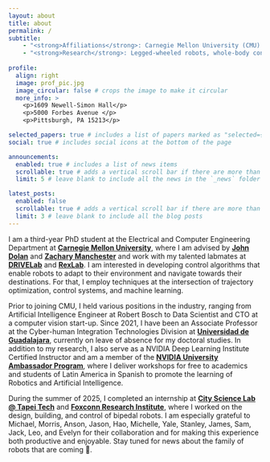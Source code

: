 ```yaml
---
layout: about
title: about
permalink: /
subtitle:
    - "<strong>Affiliations</strong>: Carnegie Mellon University (CMU) and Universidad de Guadalajara (UdeG) <br>"
    - "<strong>Research</strong>: Legged-wheeled robots, whole-body control, state estimation <br>"
    
profile:
  align: right
  image: prof_pic.jpg
  image_circular: false # crops the image to make it circular
  more_info: >
    <p>1609 Newell-Simon Hall</p>
    <p>5000 Forbes Avenue </p>
    <p>Pittsburgh, PA 15213</p>

selected_papers: true # includes a list of papers marked as "selected={true}"
social: true # includes social icons at the bottom of the page

announcements:
  enabled: true # includes a list of news items
  scrollable: true # adds a vertical scroll bar if there are more than 3 news items
  limit: 5 # leave blank to include all the news in the `_news` folder

latest_posts:
  enabled: false
  scrollable: true # adds a vertical scroll bar if there are more than 3 new posts items
  limit: 3 # leave blank to include all the blog posts
---
```


I am a third-year PhD student at the Electrical and Computer Engineering Department at **[Carnegie Mellon University](https://www.cmu.edu/)**, where I am advised by **[John Dolan](https://www.ri.cmu.edu/ri-faculty/john-m-dolan/)** and **[Zachary Manchester](https://www.ri.cmu.edu/ri-faculty/zachary-manchester/)** and work with my talented labmates at **[DRIVELab](https://drive-lab-cmu.github.io/people/)** and **[RexLab](https://rexlab.ri.cmu.edu/)**. I am interested in developing control algorithms that enable robots to adapt to their environment and navigate towards their destinations. For that, I employ techniques at the intersection of trajectory optimization, control systems, and machine learning.

Prior to joining CMU, I held various positions in the industry, ranging from Artificial Intelligence Engineer at Robert Bosch to Data Scientist and CTO at a computer vision start-up. Since 2021, I have been an Associate Professor at the Cyber-human Integration Technologies Division at **[Universidad de Guadalajara](https://www.udg.mx/en/inicio)**, currently on leave of absence for my doctoral studies. In addition to my research, I also serve as a NVIDIA Deep Learning Institute Certified Instructor and am a member of the **[NVIDIA University Ambassador Program](https://www.nvidia.com/en-us/training/educator-programs/university-ambassador-program/)**, where I deliver workshops for free to academics and students of Latin America in Spanish to promote the learning of Robotics and Artificial Intelligence.

During the summer of 2025, I completed an internship at **[City Science Lab @ Tapei Tech](https://www.csltaipeitech.com/)** and **[Foxconn Research Institute](https://www.honhai.com/en-us/rd-and-technology/institute)**, where I worked on the design, building, and control of bipedal robots. I am especially grateful to Michael, Morris, Anson, Jason, Hao, Michelle, Yale, Stanley, James, Sam, Jack, Leo, and Evelyn for their collaboration and for making this experience both productive and enjoyable. Stay tuned for news about the family of robots that are coming 🍍.